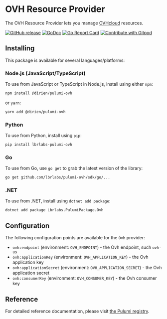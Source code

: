 # OVH Resource Provider

The OVH Resource Provider lets you manage [OVHcloud](https://www.ovhcloud.com/) resources.

<a href="https://github.com/dirien/pulumi-ovh/releases/latest"><img alt="GitHub release" src="https://img.shields.io/github/v/release/dirien/pulumi-ovh?logo=github&style=flat-square"></a>
[![GoDoc](https://godoc.org/github.com/dirien/pulumi-ovh?status.svg)](https://godoc.org/github.com/dirien/pulumi-ovh)
[![Go Report Card](https://goreportcard.com/badge/github.com/dirien/pulumi-ovh)](https://goreportcard.com/report/github.com/dirien/pulumi-ovh)
<a href="https://gitpod.io/#https://github.com/dirien/pulumi-ovh"><img src="https://img.shields.io/badge/Contribute%20with-Gitpod-908a85?logo=gitpod" alt="Contribute with Gitpod"/></a>

## Installing

This package is available for several languages/platforms:

### Node.js (JavaScript/TypeScript)

To use from JavaScript or TypeScript in Node.js, install using either `npm`:

```bash
npm install @dirien/pulumi-ovh
```

or `yarn`:

```bash
yarn add @dirien/pulumi-ovh
```

### Python

To use from Python, install using `pip`:

```bash
pip install lbrlabs-pulumi-ovh
```

### Go

To use from Go, use `go get` to grab the latest version of the library:

```bash
go get github.com/lbrlabs/pulumi-ovh/sdk/go/...
```

### .NET

To use from .NET, install using `dotnet add package`:

```bash
dotnet add package Lbrlabs.PulumiPackage.Ovh
```

## Configuration

The following configuration points are available for the `Ovh` provider:

- `ovh:endpoint` (environment: `OVH_ENDPOINT`) - the Ovh endpoint, such `ovh-us`
- `ovh:applicationKey` (environment: `OVH_APPLICATION_KEY`) - the Ovh application key
- `ovh:applicationSecret` (environment: `OVH_APPLICATION_SECRET`) - the Ovh application secret
- `ovh:consumerKey` (environment: `OVH_CONSUMER_KEY`) - the Ovh consumer key

## Reference

For detailed reference documentation, please visit [the Pulumi registry](https://www.pulumi.com/registry/packages/ovh/api-docs/).
